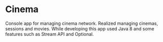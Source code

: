 # Cinema
Console app for managing cinema network. Realized managing cinemas, sessions and movies. While developing this app used Java 8 and some features such as Stream API and Optional.
